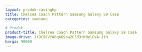 ```yaml
---
layout: produk-casinghp
title: Chelsea Coach Pattern Samsung Galaxy S9 Case
categories: samsung

# Produk
product-title: Chelsea Coach Pattern Samsung Galaxy S9 Case
image-drive: 1tDC98VfA0qAG9ow2C3d3tKNylOeA-itH
harga: 90000
---
```

